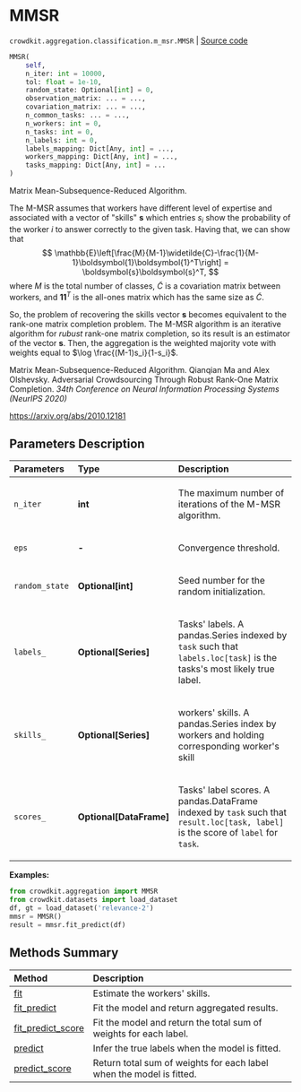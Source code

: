 # MMSR
`crowdkit.aggregation.classification.m_msr.MMSR` | [Source code](https://github.com/Toloka/crowd-kit/blob/v1.1.0.rc4/crowdkit/aggregation/classification/m_msr.py#L17)

```python
MMSR(
    self,
    n_iter: int = 10000,
    tol: float = 1e-10,
    random_state: Optional[int] = 0,
    observation_matrix: ... = ...,
    covariation_matrix: ... = ...,
    n_common_tasks: ... = ...,
    n_workers: int = 0,
    n_tasks: int = 0,
    n_labels: int = 0,
    labels_mapping: Dict[Any, int] = ...,
    workers_mapping: Dict[Any, int] = ...,
    tasks_mapping: Dict[Any, int] = ...
)
```

Matrix Mean-Subsequence-Reduced Algorithm.


The M-MSR assumes that workers have different level of expertise and associated
with a vector of "skills" $\boldsymbol{s}$ which entries $s_i$ show the probability
of the worker $i$ to answer correctly to the given task. Having that, we can show that
$$
\mathbb{E}\left[\frac{M}{M-1}\widetilde{C}-\frac{1}{M-1}\boldsymbol{1}\boldsymbol{1}^T\right]
 = \boldsymbol{s}\boldsymbol{s}^T,
$$
where $M$ is the total number of classes, $\widetilde{C}$ is a covariation matrix between
workers, and $\boldsymbol{1}\boldsymbol{1}^T$ is the all-ones matrix which has the same
size as $\widetilde{C}$.


So, the problem of recovering the skills vector $\boldsymbol{s}$ becomes equivalent to the
rank-one matrix completion problem. The M-MSR algorithm is an iterative algorithm for *rubust*
rank-one matrix completion, so its result is an estimator of the vector $\boldsymbol{s}$.
Then, the aggregation is the weighted majority vote with weights equal to
$\log \frac{(M-1)s_i}{1-s_i}$.

Matrix Mean-Subsequence-Reduced Algorithm. Qianqian Ma and Alex Olshevsky.
Adversarial Crowdsourcing Through Robust Rank-One Matrix Completion.
*34th Conference on Neural Information Processing Systems (NeurIPS 2020)*

<https://arxiv.org/abs/2010.12181>

## Parameters Description

| Parameters | Type | Description |
| :----------| :----| :-----------|
`n_iter`|**int**|<p>The maximum number of iterations of the M-MSR algorithm.</p>
`eps`|**-**|<p>Convergence threshold.</p>
`random_state`|**Optional\[int\]**|<p>Seed number for the random initialization.</p>
`labels_`|**Optional\[Series\]**|<p>Tasks&#x27; labels. A pandas.Series indexed by `task` such that `labels.loc[task]` is the tasks&#x27;s most likely true label.</p>
`skills_`|**Optional\[Series\]**|<p>workers&#x27; skills. A pandas.Series index by workers and holding corresponding worker&#x27;s skill</p>
`scores_`|**Optional\[DataFrame\]**|<p>Tasks&#x27; label scores. A pandas.DataFrame indexed by `task` such that `result.loc[task, label]` is the score of `label` for `task`.</p>

**Examples:**


```python
from crowdkit.aggregation import MMSR
from crowdkit.datasets import load_dataset
df, gt = load_dataset('relevance-2')
mmsr = MMSR()
result = mmsr.fit_predict(df)
```
## Methods Summary

| Method | Description |
| :------| :-----------|
[fit](crowdkit.aggregation.classification.m_msr.MMSR.fit.md)| Estimate the workers' skills.
[fit_predict](crowdkit.aggregation.classification.m_msr.MMSR.fit_predict.md)| Fit the model and return aggregated results.
[fit_predict_score](crowdkit.aggregation.classification.m_msr.MMSR.fit_predict_score.md)| Fit the model and return the total sum of weights for each label.
[predict](crowdkit.aggregation.classification.m_msr.MMSR.predict.md)| Infer the true labels when the model is fitted.
[predict_score](crowdkit.aggregation.classification.m_msr.MMSR.predict_score.md)| Return total sum of weights for each label when the model is fitted.
